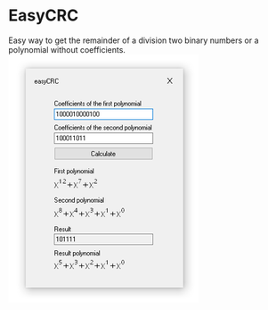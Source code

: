 # EasyCRC
Easy way to get the remainder of a division two binary numbers or a polynomial without coefficients.
<img src="easyCRC/images/View.png">
